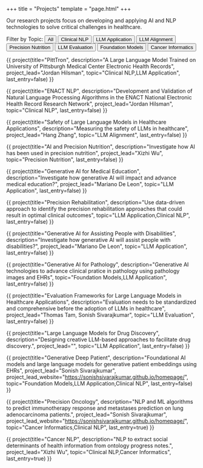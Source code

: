 +++
title = "Projects"
template = "page.html"
+++

<div class="section-intro fade-in">
    <p class="lead">Our research projects focus on developing and applying AI and NLP technologies to solve critical challenges in healthcare.</p>
</div>

<div class="topic-filters fade-in">
    <span class="filter-label">Filter by Topic:</span>
    <button class="topic-filter active" data-topic="all">All</button>
    <button class="topic-filter" data-topic="Clinical NLP">Clinical NLP</button>
    <button class="topic-filter" data-topic="LLM Application">LLM Application</button>
    <button class="topic-filter" data-topic="LLM Alignment">LLM Alignment</button>
    <button class="topic-filter" data-topic="Precision Nutrition">Precision Nutrition</button>
    <button class="topic-filter" data-topic="LLM Evaluation">LLM Evaluation</button>
    <button class="topic-filter" data-topic="Foundation Models">Foundation Models</button>
    <button class="topic-filter" data-topic="Cancer Informatics">Cancer Informatics</button>
</div>

<div class="projects-list fade-in">

<script>
// Initialize filtering when the page loads
function initializeFiltering() {
    const filters = document.querySelectorAll('.topic-filter');
    const projects = document.querySelectorAll('.project-card');
    const spacers = document.querySelectorAll('.project-spacer');

    function updateVisibility() {
        const activeTopic = document.querySelector('.topic-filter.active').getAttribute('data-topic');
        let lastVisibleIndex = -1;

        // First pass: determine visibility
        projects.forEach((project, index) => {
            if (activeTopic === 'all') {
                project.style.display = '';
                lastVisibleIndex = index;
                return;
            }

            const projectTopics = project.getAttribute('data-topics');
            const shouldShow = projectTopics && projectTopics.includes(activeTopic);
            project.style.display = shouldShow ? '' : 'none';
            if (shouldShow) {
                lastVisibleIndex = index;
            }
        });

        // Second pass: update spacers
        spacers.forEach((spacer, index) => {
            spacer.style.display = (index < lastVisibleIndex) ? '' : 'none';
        });
    }

    filters.forEach(filter => {
        filter.addEventListener('click', function(e) {
            e.preventDefault();
            filters.forEach(f => f.classList.remove('active'));
            this.classList.add('active');
            updateVisibility();
        });
    });

    // Initial visibility update
    updateVisibility();
}

// Try to initialize immediately
initializeFiltering();

// Also try after a short delay to ensure content is loaded
setTimeout(initializeFiltering, 100);

// Also initialize when the DOM is fully loaded
document.addEventListener('DOMContentLoaded', initializeFiltering);
</script>

{{ project(title="PittTron", description="A Large Language Model Trained on University of Pittsburgh Medical Center Electronic Health Records", project_lead="Jordan Hilsman", topic="Clinical NLP,LLM Application", last_entry=false) }}

{{ project(title="ENACT NLP", description="Development and Validation of Natural Language Processing Algorithms in the ENACT National Electronic Health Record Research Network", project_lead="Jordan Hilsman", topic="Clinical NLP", last_entry=false) }}

{{ project(title="Safety of Large Language Models in Healthcare Applications", description="Measuring the safety of LLMs in healthcare", project_lead="Hang Zhang", topic="LLM Alignment", last_entry=false) }}

{{ project(title="AI and Precision Nutrition", description="Investigate how AI has been used in precision nutrition", project_lead="Xizhi Wu", topic="Precision Nutrition", last_entry=false) }}

{{ project(title="Generative AI for Medical Education", description="Investigate how generative AI will impact and advance medical education?", project_lead="Mariano De Leon", topic="LLM Application", last_entry=false) }}

{{ project(title="Precision Rehabilitation", description="Use data-driven approach to identify the precision rehabilitation approaches that could result in optimal clinical outcomes", topic="LLM Application,Clinical NLP", last_entry=false) }}

{{ project(title="Generative AI for Assisting People with Disabilities", description="Investigate how generative AI will assist people with disabilities?", project_lead="Mariano De Leon", topic="LLM Application", last_entry=false) }}

{{ project(title="Generative AI for Pathology", description="Generative AI technologies to advance clinical pratice in pathology using pathology images and EHRs", topic="Foundation Models,LLM Application", last_entry=false) }}

{{ project(title="Evaluation Frameworks for Large Language Models in Healthcare Applications", description="Evaluation needs to be standardized and comprehensive before the adoption of LLMs in healthcare", project_lead="Thomas Tam, Sonish Sivarajkumar", topic="LLM Evaluation", last_entry=false) }}

{{ project(title="Large Language Models for Drug Discovery", description="Designing creative LLM-based approaches to facilitate drug discovery.", project_lead="", topic="LLM Application", last_entry=false) }}

{{ project(title="Generative Deep Patient", description="Foundational AI models and large language models for generative patient embeddings using EHRs", project_lead="Sonish Sivarajkumar", project_lead_website="https://sonishsivarajkumar.github.io/homepage/", topic="Foundation Models,LLM Application,Clinical NLP", last_entry=false) }}

{{ project(title="Precision Oncology", description="NLP and ML algorithms to predict immunotherapy response and metastases prediction on lung adenocarcinoma patients.", project_lead="Sonish Sivarajkumar", project_lead_website="https://sonishsivarajkumar.github.io/homepage/", topic="Cancer Informatics,Clinical NLP", last_entry=true) }}

{{ project(title="Cancer NLP", description="NLP to extract social determinants of health information from ontology progress notes.", project_lead="Xizhi Wu", topic="Clinical NLP,Cancer Informatics", last_entry=true) }}

</div>
